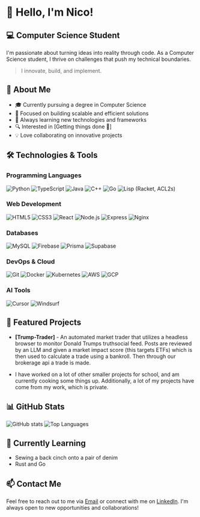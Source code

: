 # 👋 Hello, I'm Nico!

## 💻 Computer Science Student 

I'm passionate about turning ideas into reality through code. As a Computer Science student, I thrive on challenges that push my technical boundaries.

> I innovate, build, and implement.

## 🎯 About Me

- 🎓 Currently pursuing a degree in Computer Science
- 🚀 Focused on building scalable and efficient solutions
- 🌱 Always learning new technologies and frameworks
- 🔍 Interested in [Getting things done 💯]
- 💡 Love collaborating on innovative projects

## 🛠️ Technologies & Tools

### Programming Languages
![Python](https://img.shields.io/badge/-Python-3776AB?style=flat&logo=python&logoColor=white)
![TypeScript](https://img.shields.io/badge/-TypeScript-3178C6?style=flat&logo=typescript&logoColor=white)
![Java](https://img.shields.io/badge/-Java-ED8B00?style=flat&logo=java&logoColor=white)
![C++](https://img.shields.io/badge/-C++-00599C?style=flat&logo=c%2B%2B&logoColor=white)
![Go](https://img.shields.io/badge/-Go-00ADD8?style=flat&logo=go&logoColor=white)
![Lisp](https://img.shields.io/badge/-Lisp-000000?style=flat&logo=lisp&logoColor=white) (Racket, ACL2s)

### Web Development
![HTML5](https://img.shields.io/badge/-HTML5-E34F26?style=flat&logo=html5&logoColor=white)
![CSS3](https://img.shields.io/badge/-CSS3-1572B6?style=flat&logo=css3&logoColor=white)
![React](https://img.shields.io/badge/-React-61DAFB?style=flat&logo=react&logoColor=black)
![Node.js](https://img.shields.io/badge/-Node.js-339933?style=flat&logo=node.js&logoColor=white)
![Express](https://img.shields.io/badge/-Express-000000?style=flat&logo=express&logoColor=white)
![Nginx](https://img.shields.io/badge/-Nginx-009639?style=flat&logo=nginx&logoColor=white)

### Databases
![MySQL](https://img.shields.io/badge/-MySQL-4479A1?style=flat&logo=mysql&logoColor=white)
![Firebase](https://img.shields.io/badge/-Firebase-FFCA28?style=flat&logo=firebase&logoColor=black)
![Prisma](https://img.shields.io/badge/-Prisma-2D3748?style=flat&logo=prisma&logoColor=white)
![Supabase](https://img.shields.io/badge/-Supabase-3ECF8E?style=flat&logo=supabase&logoColor=white)

### DevOps & Cloud
![Git](https://img.shields.io/badge/-Git-F05032?style=flat&logo=git&logoColor=white)
![Docker](https://img.shields.io/badge/-Docker-2496ED?style=flat&logo=docker&logoColor=white)
![Kubernetes](https://img.shields.io/badge/-Kubernetes-326CE5?style=flat&logo=kubernetes&logoColor=white)
![AWS](https://img.shields.io/badge/-AWS-232F3E?style=flat&logo=amazon-aws&logoColor=white)
![GCP](https://img.shields.io/badge/-GCP-4285F4?style=flat&logo=google-cloud&logoColor=white)

### AI Tools
![Cursor](https://img.shields.io/badge/-Cursor-4285F4?style=flat&logo=cursor&logoColor=white)
![Windsurf](https://img.shields.io/badge/-Windsurf-00ADD8?style=flat&logo=windsurf&logoColor=white)

## 🚀 Featured Projects

<!-- You can replace these with your actual projects -->
- **[Trump-Trader]** - An automated market trader that utilizes a headless browser to monitor Donald Trumps truthsocial feed. Posts are reviewed by an LLM and given a market impact score (this targets ETFs) which is then used to calculate a trade using a bankroll. Then through our brokerage api a trade is made.
  
- I have worked on a lot of other smaller projects for school, and am currently cooking some things up. Additionally, a lot of my projects have come from my work, which is private. 

## 📊 GitHub Stats

![GitHub stats](https://github-readme-stats.vercel.app/api?username=narraje&show_icons=true&theme=radical)
![Top Languages](https://github-readme-stats.vercel.app/api/top-langs/?username=narraje&layout=compact&theme=radical)

## 🌱 Currently Learning

- Sewing a back cinch onto a pair of denim
- Rust and Go

## 📫 Contact Me

Feel free to reach out to me via [Email](mailto:arraje.n@northeastern.edu) or connect with me on [LinkedIn](https://www.linkedin.com/in/narraje). I'm always open to new opportunities and collaborations!

